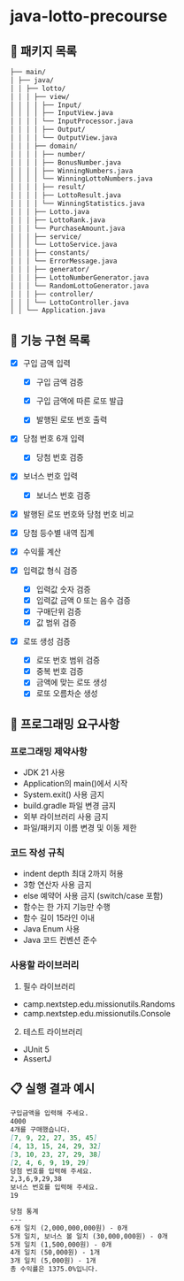 # java-lotto-precourse

## 📁 패키지 목록

```markdown
├── main/
│ ├── java/
│ │ ├── lotto/
│ │ │ ├── view/
│ │ │ │ ├── Input/
│ │ │ │ ├── InputView.java
│ │ │ │ └── InputProcessor.java
│ │ │ │ ├── Output/
│ │ │ │ └── OutputView.java
│ │ │ ├── domain/
│ │ │ │ ├── number/
│ │ │ │ ├── BonusNumber.java
│ │ │ │ ├── WinningNumbers.java
│ │ │ │ └── WinningLottoNumbers.java
│ │ │ │ ├── result/
│ │ │ │ ├── LottoResult.java
│ │ │ │ └── WinningStatistics.java
│ │ │ ├── Lotto.java
│ │ │ ├── LottoRank.java
│ │ │ └── PurchaseAmount.java
│ │ │ ├── service/
│ │ │ └── LottoService.java
│ │ │ ├── constants/
│ │ │ └── ErrorMessage.java
│ │ │ ├── generator/
│ │ │ ├── LottoNumberGenerator.java
│ │ │ └── RandomLottoGenerator.java
│ │ │ ├── controller/
│ │ │ └── LottoController.java
│ │ └── Application.java

```

## 🚀 기능 구현 목록

- [x] 구입 금액 입력
    - [x] 구입 금액 검증
    - [x] 구입 금액에 따른 로또 발급
    - [x] 발행된 로또 번호 출력


- [x] 당첨 번호 6개 입력
    - [x] 당첨 번호 검증
- [x] 보너스 번호 입력
    - [x] 보너스 번호 검증


- [x] 발행된 로또 번호와 당첨 번호 비교
- [x] 당첨 등수별 내역 집계
- [x] 수익률 계산


- [x] 입력값 형식 검증
    - [x] 입력값 숫자 검증
    - [x] 입력값 금액 0 또는 음수 검증
    - [x] 구매단위 검증
    - [x] 값 범위 검증

- [x] 로또 생성 검증
    - [x] 로또 번호 범위 검증
    - [x] 중복 번호 검증
    - [x] 금액에 맞는 로또 생성
    - [x] 로또 오름차순 생성

## 🎯 프로그래밍 요구사항

### 프로그래밍 제약사항

- JDK 21 사용
- Application의 main()에서 시작
- System.exit() 사용 금지
- build.gradle 파일 변경 금지
- 외부 라이브러리 사용 금지
- 파일/패키지 이름 변경 및 이동 제한

### 코드 작성 규칙

- indent depth 최대 2까지 허용
- 3항 연산자 사용 금지
- else 예약어 사용 금지 (switch/case 포함)
- 함수는 한 가지 기능만 수행
- 함수 길이 15라인 이내
- Java Enum 사용
- Java 코드 컨벤션 준수

### 사용할 라이브러리

1. 필수 라이브러리

- camp.nextstep.edu.missionutils.Randoms
- camp.nextstep.edu.missionutils.Console


2. 테스트 라이브러리

- JUnit 5
- AssertJ

## 📋 실행 결과 예시

```markdown
구입금액을 입력해 주세요.
4000
4개를 구매했습니다.
[7, 9, 22, 27, 35, 45]
[4, 13, 15, 24, 29, 32]
[3, 10, 23, 27, 29, 38]
[2, 4, 6, 9, 19, 29]
당첨 번호를 입력해 주세요.
2,3,6,9,29,38
보너스 번호를 입력해 주세요.
19

당첨 통계
---
6개 일치 (2,000,000,000원) - 0개
5개 일치, 보너스 볼 일치 (30,000,000원) - 0개
5개 일치 (1,500,000원) - 0개
4개 일치 (50,000원) - 1개
3개 일치 (5,000원) - 1개
총 수익률은 1375.0%입니다.
```